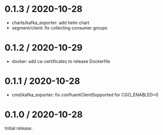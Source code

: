 # 0.1.3 / 2020-10-28

* charts/kafka_exporter: add helm chart
* segment/client: fix collecting consumer groups

# 0.1.2 / 2020-10-29

* docker: add ca-certificates to release Dockerfile

# 0.1.1 / 2020-10-28

* cmd/kafka_exporter: fix confluentClientSupported for CGO_ENABLED=0

# 0.1.0 / 2020-10-28

Initial release.
